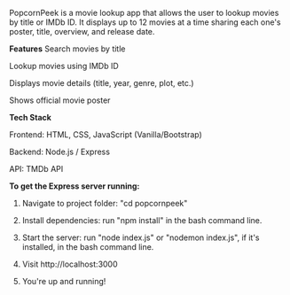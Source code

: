 PopcornPeek is a movie lookup app that allows the user to lookup movies by title or IMDb ID. It displays up to 12 movies at a time sharing each one's poster, title, overview, and release date.

**Features**
  Search movies by title
  
  Lookup movies using IMDb ID
  
  Displays movie details (title, year, genre, plot, etc.)
  
  Shows official movie poster

**Tech Stack**
  
  Frontend: HTML, CSS, JavaScript (Vanilla/Bootstrap)
  
  Backend: Node.js / Express
  
  API: TMDb API

**To get the Express server running:**

  1. Navigate to project folder: "cd popcornpeek"

  2. Install dependencies: run "npm install" in the bash command line.

  3. Start the server: run "node index.js" or "nodemon index.js", if it's installed, in the bash command line.

  4. Visit http://localhost:3000

  5. You're up and running!
